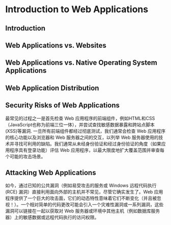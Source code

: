 # Introduction to Web Applications

## Introduction

## Web Applications vs. Websites

## Web Applications vs. Native Operating System Applications

## Web Application Distribution

## Security Risks of Web Applications

最常见的过程之一是首先检查 Web 应用程序的前端组件，例如HTML和CSS（JavaScript也称为前端三位一体），并尝试查找敏感数据暴露和跨站点脚本 (XSS)等漏洞. 一旦所有前端组件都经过彻底测试，我们通常会检查 Web 应用程序的核心功能以及浏览器和 Web 服务器之间的交互，以列举 Web 服务器使用的技术并寻找可利用的缺陷。我们通常从未经身份验证和经过身份验证的角度（如果应用程序具有登录功能）评估 Web 应用程序，以最大限度地扩大覆盖范围并审查每个可能的攻击场景。

## Attacking Web Applications
如今，通过已知的公共漏洞（例如易受攻击的服务或 Windows 远程代码执行 (RCE) 漏洞）直接利用面向外部的主机并不常见，尽管它确实发生了。Web 应用程序提供了一个巨大的攻击面，它们的动态特性意味着它们不断变化（并且被忽视！）。一个相对简单的代码更改可能会引入一个灾难性漏洞或一系列漏洞，这些漏洞可以链接在一起以获取对 Web 服务器或环境中其他主机（例如数据库服务器）上的敏感数据或远程代码执行的访问权限。

